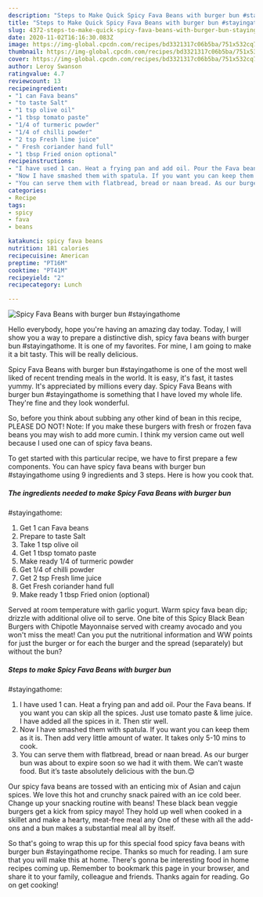 ```yaml
---
description: "Steps to Make Quick Spicy Fava Beans with burger bun #stayingathome"
title: "Steps to Make Quick Spicy Fava Beans with burger bun #stayingathome"
slug: 4372-steps-to-make-quick-spicy-fava-beans-with-burger-bun-stayingathome
date: 2020-11-02T16:16:30.083Z
image: https://img-global.cpcdn.com/recipes/bd3321317c06b5ba/751x532cq70/spicy-fava-beans-with-burger-bun-stayingathome-recipe-main-photo.jpg
thumbnail: https://img-global.cpcdn.com/recipes/bd3321317c06b5ba/751x532cq70/spicy-fava-beans-with-burger-bun-stayingathome-recipe-main-photo.jpg
cover: https://img-global.cpcdn.com/recipes/bd3321317c06b5ba/751x532cq70/spicy-fava-beans-with-burger-bun-stayingathome-recipe-main-photo.jpg
author: Leroy Swanson
ratingvalue: 4.7
reviewcount: 13
recipeingredient:
- "1 can Fava beans"
- "to taste Salt"
- "1 tsp olive oil"
- "1 tbsp tomato paste"
- "1/4 of turmeric powder"
- "1/4 of chilli powder"
- "2 tsp Fresh lime juice"
- " Fresh coriander hand full"
- "1 tbsp Fried onion optional"
recipeinstructions:
- "I have used 1 can. Heat a frying pan and add oil. Pour the Fava beans. If you want you can skip all the spices. Just use tomato paste &amp; lime juice. I have added all the spices in it. Then stir well."
- "Now I have smashed them with spatula. If you want you can keep them as it is. Then add very little amount of water. It takes only 5-10 mins to cook."
- "You can serve them with flatbread, bread or naan bread. As our burger bun was about to expire soon so we had it with them. We can’t waste food. But it’s taste absolutely delicious with the bun.😊"
categories:
- Recipe
tags:
- spicy
- fava
- beans

katakunci: spicy fava beans 
nutrition: 181 calories
recipecuisine: American
preptime: "PT16M"
cooktime: "PT41M"
recipeyield: "2"
recipecategory: Lunch

---
```



![Spicy Fava Beans with burger bun
#stayingathome](https://img-global.cpcdn.com/recipes/bd3321317c06b5ba/751x532cq70/spicy-fava-beans-with-burger-bun-stayingathome-recipe-main-photo.jpg)

Hello everybody, hope you're having an amazing day today. Today, I will show you a way to prepare a distinctive dish, spicy fava beans with burger bun
#stayingathome. It is one of my favorites. For mine, I am going to make it a bit tasty. This will be really delicious.

Spicy Fava Beans with burger bun
#stayingathome is one of the most well liked of recent trending meals in the world. It is easy, it's fast, it tastes yummy. It's appreciated by millions every day. Spicy Fava Beans with burger bun
#stayingathome is something that I have loved my whole life. They're fine and they look wonderful.

So, before you think about subbing any other kind of bean in this recipe, PLEASE DO NOT! Note: If you make these burgers with fresh or frozen fava beans you may wish to add more cumin. I think my version came out well because I used one can of spicy fava beans.


To get started with this particular recipe, we have to first prepare a few components. You can have spicy fava beans with burger bun
#stayingathome using 9 ingredients and 3 steps. Here is how you cook that.

<!--inarticleads1-->

##### The ingredients needed to make Spicy Fava Beans with burger bun
#stayingathome:

1. Get 1 can Fava beans
1. Prepare to taste Salt
1. Take 1 tsp olive oil
1. Get 1 tbsp tomato paste
1. Make ready 1/4 of turmeric powder
1. Get 1/4 of chilli powder
1. Get 2 tsp Fresh lime juice
1. Get  Fresh coriander hand full
1. Make ready 1 tbsp Fried onion (optional)


Served at room temperature with garlic yogurt. Warm spicy fava bean dip; drizzle with additional olive oil to serve. One bite of this Spicy Black Bean Burgers with Chipotle Mayonnaise served with creamy avocado and you won&#39;t miss the meat! Can you put the nutritional information and WW points for just the burger or for each the burger and the spread (separately) but without the bun? 

<!--inarticleads2-->

##### Steps to make Spicy Fava Beans with burger bun
#stayingathome:

1. I have used 1 can. Heat a frying pan and add oil. Pour the Fava beans. If you want you can skip all the spices. Just use tomato paste &amp; lime juice. I have added all the spices in it. Then stir well.
1. Now I have smashed them with spatula. If you want you can keep them as it is. Then add very little amount of water. It takes only 5-10 mins to cook.
1. You can serve them with flatbread, bread or naan bread. As our burger bun was about to expire soon so we had it with them. We can’t waste food. But it’s taste absolutely delicious with the bun.😊


Our spicy fava beans are tossed with an enticing mix of Asian and cajun spices. We love this hot and crunchy snack paired with an ice cold beer. Change up your snacking routine with beans! These black bean veggie burgers get a kick from spicy mayo! They hold up well when cooked in a skillet and make a hearty, meat-free meal any One of these with all the add-ons and a bun makes a substantial meal all by itself. 

So that's going to wrap this up for this special food spicy fava beans with burger bun
#stayingathome recipe. Thanks so much for reading. I am sure that you will make this at home. There's gonna be interesting food in home recipes coming up. Remember to bookmark this page in your browser, and share it to your family, colleague and friends. Thanks again for reading. Go on get cooking!

